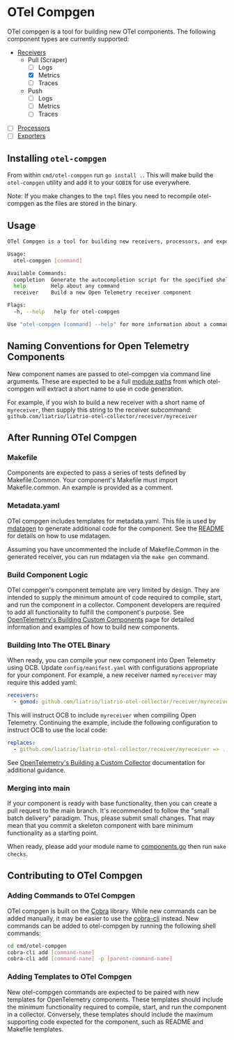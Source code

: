 # OTel Compgen

OTel compgen is a tool for building new OTel components. The following component
types are currently supported:

- [Receivers](https://opentelemetry.io/docs/collector/configuration/#receivers)
  - Pull (Scraper)
    - [ ] Logs
    - [x] Metrics
    - [ ] Traces
  - Push
    - [ ] Logs
    - [ ] Metrics
    - [ ] Traces
- [ ] [Processors](https://opentelemetry.io/docs/collector/configuration/#processors)
- [ ] [Exporters](https://opentelemetry.io/docs/collector/configuration/#exporters)

## Installing `otel-compgen`

From within `cmd/otel-compgen` run `go install .`. This will make build the `otel-compgen`
utility and add it to your `GOBIN` for use everywhere.

Note: If you make changes to the `tmpl` files you need to recompile otel-compgen as
the files are stored in the binary.

## Usage

```sh
OTel Compgen is a tool for building new receivers, processors, and exporters for OpenTelemetry.

Usage:
  otel-compgen [command]

Available Commands:
  completion  Generate the autocompletion script for the specified shell
  help        Help about any command
  receiver    Build a new Open Telemetry receiver component

Flags:
  -h, --help   help for otel-compgen

Use "otel-compgen [command] --help" for more information about a command.
```

## Naming Conventions for Open Telemetry Components

New component names are passed to otel-compgen via command line arguments. These are
expected to be a full [module paths](https://go.dev/ref/mod#glos-module-path)
from which otel-compgen will extract a short name to use in code generation.

For example, if you wish to build a new receiver with a short name of `myreceiver`,
then supply this string to the receiver subcommand: `github.com/liatrio/liatrio-otel-collector/receiver/myreceiver`

## After Running OTel Compgen

### Makefile

Components are expected to pass a series of tests defined by Makefile.Common.
Your component's Makefile must import Makefile.common. An example is provided
as a comment.

### Metadata.yaml

OTel compgen includes templates for metadata.yaml. This file is used by
[mdatagen](https://github.com/open-telemetry/opentelemetry-collector-contrib/blob/main/cmd/mdatagen)
to generate additional code for the component.
See the [README](https://github.com/open-telemetry/opentelemetry-collector-contrib/blob/main/cmd/mdatagen/README.md)
for details on how to use mdatagen.

Assuming you have uncommented the include of Makefile.Common in the generated
receiver, you can run mdatagen via the `make gen` command.

### Build Component Logic

OTel compgen's component template are very limited by design. They are intended to
supply the minimum amount of code required to compile, start, and run the
component in a collector. Component developers are required to add all
functionality to fulfill the component's purpose. See
[OpenTelemetry's Building Custom Components](https://opentelemetry.io/docs/collector/building/)
page for detailed information and examples of how to build new components.

### Building Into The OTEL Binary

When ready, you can compile your new component into Open Telemetry using OCB.
Update `config/manifest.yaml` with configurations appropriate for your component.
For example, a new receiver named `myreceiver` may require this added yaml:

```yaml
receivers:
  - gomod: github.com/liatrio/liatrio-otel-collector/receiver/myreceiver v0.1.0
```

This will instruct OCB to include `myreceiver` when compiling Open Telemetry.
Continuing the example, include the following configuration to instruct OCB to
use the local code:

```yaml
replaces:
  - github.com/liatrio/liatrio-otel-collector/receiver/myreceiver => ../receiver/myreceiver/
```

See [OpenTelemetry's Building a Custom Collector](https://opentelemetry.io/docs/collector/custom-collector/)
documentation for additional guidance.

### Merging into main

If your component is ready with base functionality, then you can create a pull request
to the main branch. It's recommended to follow the "small batch delivery" paradigm.
Thus, please submit small changes. That may mean that you commit a skeleton component
with bare minimum functionality as a starting point.

When ready, please add your module name to [components.go](../../../internal/components/components.go)
then run `make checks`.

## Contributing to OTel Compgen

### Adding Commands to OTel Compgen

OTel compgen is built on the [Cobra](https://github.com/spf13/cobra) library.
While new commands can be added manually, it may be easier to use the [cobra-cli](https://github.com/spf13/cobra-cli/blob/main/README.md)
instead. New commands can be added to otel-compgen by running the following shell commands:

```sh
cd cmd/otel-compgen
cobra-cli add [command-name]
cobra-cli add [command-name] -p [parent-command-name]
```

### Adding Templates to OTel Compgen

New otel-compgen commands are expected to be paired with new templates for OpenTelemetry
components. These templates should include the minimum functionality required to compile,
start, and run the component in a collector. Conversely, these templates should
include the maximum supporting code expected for the component, such as README
and Makefile templates.

